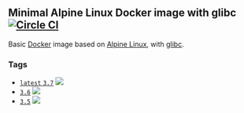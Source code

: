 ## Minimal Alpine Linux Docker image with glibc [![Circle CI](https://circleci.com/gh/zpaulo19/docker-alpine-glibc/tree/master.svg?style=shield)](https://circleci.com/gh/zpaulo19/docker-alpine-glibc/tree/master)

Basic [Docker](https://www.docker.com/) image based on [Alpine Linux](http://alpinelinux.org/), with [glibc](https://github.com/sgerrand/alpine-pkg-glibc).

### Tags

* [`latest` `3.7`](https://github.com/zpaulo19/docker-alpine-glibc/blob/master/Dockerfile) [![](https://images.microbadger.com/badges/image/zpaulo/alpine-glibc.svg)](https://microbadger.com/images/zpaulo/alpine-glibc "Get your own image badge on microbadger.com")
* [`3.6`](https://github.com/zpaulo19/docker-alpine-glibc/blob/alpine3.6/Dockerfile) [![](https://images.microbadger.com/badges/image/zpaulo/alpine-glibc:3.6.svg)](https://microbadger.com/images/zpaulo/alpine-glibc:3.6 "Get your own image badge on microbadger.com")
* [`3.5`](https://github.com/zpaulo19/docker-alpine-glibc/blob/alpine3.5/Dockerfile) [![](https://images.microbadger.com/badges/image/zpaulo/alpine-glibc:3.5.svg)](https://microbadger.com/images/zpaulo/alpine-glibc:3.5 "Get your own image badge on microbadger.com")
